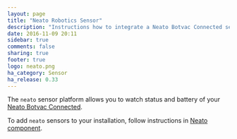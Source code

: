 ```yaml
---
layout: page
title: "Neato Robotics Sensor"
description: "Instructions how to integrate a Neato Botvac Connected sensors within Home Assistant."
date: 2016-11-09 20:11
sidebar: true
comments: false
sharing: true
footer: true
logo: neato.png
ha_category: Sensor
ha_release: 0.33
---
```


The `neato` sensor platform allows you to watch status and battery of your [Neato Botvac Connected](https://www.neatorobotics.com/robot-vacuum/botvac-connected-series/botvac-connected/).

To add `neato` sensors to your installation, follow instructions in [Neato component](/components/neato/).
